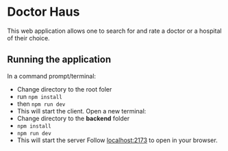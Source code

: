 # Doctor Haus
This web application allows one to search for and rate a doctor or a hospital of their choice.

## Running the application
In a command prompt/terminal:
  - Change directory to the root foler
  - run `npm install`
  - then `npm run dev`
  - This will start the client.
Open a new terminal:
  - Change directory to the **backend** folder
  - `npm install`
  - `npm run dev`
  - This will start the server
Follow [localhost:2173](http://localhost:5173/) to open in your browser.
